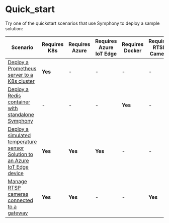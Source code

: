 # Quick_start

Try one of the quickstart scenarios that use Symphony to deploy a sample solution:

| Scenario | Requires K8s | Requires Azure | Requires Azure IoT Edge| Requires Docker | Requires RTSP Camera |
|--------|--------|--------|--------|--------|--------|
| [Deploy a Prometheus server to a K8s cluster](./deploy_prometheus_k8s.md) | **Yes** | - | - | - | - |
| [Deploy a Redis container with standalone Symphony](./deploy_redis_no_k8s.md)| - | - | - | **Yes** | - |
| [Deploy a simulated temperature sensor Solution to an Azure IoT Edge device](./deploy_solution_to_azure_iot_edge.md) | **Yes** | **Yes** | **Yes** | - | - |
| [Manage RTSP cameras connected to a gateway](./manage_rtsp_cameras.md) | **Yes** | **Yes** | - | - | **Yes** |